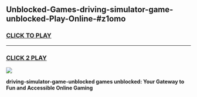 
## Unblocked-Games-driving-simulator-game-unblocked-Play-Online-#z1omo
<h3>
<a href="https://premium.freeplayer.one?title=driving-simulator-game-unblocked&ref=27F">CLICK TO PLAY</a></h3>
<hr>

<h3>
<a href="https://premium.freeplayer.one?title=driving-simulator-game-unblocked&ref=27F">CLICK 2 PLAY</a>
  
</h3>

<a href="https://premium.freeplayer.one?title=driving-simulator-game-unblocked&ref=27F"><img src="https://clearcache.store/games.png"></a>


**driving-simulator-game-unblocked games unblocked: Your Gateway to Fun and Accessible Online Gaming**
